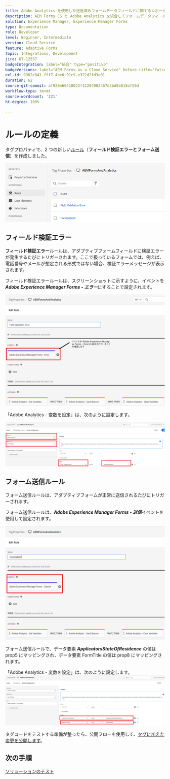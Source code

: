 ```yaml
---
title: Adobe Analytics を使用した送信済みフォームデータフィールドに関するレポート
description: AEM Forms CS と Adobe Analytics を統合してフォームデータフィールドに関するレポートを作成する方法
solution: Experience Manager, Experience Manager Forms
type: Documentation
role: Developer
level: Beginner, Intermediate
version: Cloud Service
feature: Adaptive Forms
topic: Integrations, Development
jira: KT-12557
badgeIntegration: label="統合" type="positive"
badgeVersions: label="AEM Forms as a Cloud Service" before-title="false"
exl-id: 9982e041-fff7-4be6-91c9-e322d2fd3e01
duration: 62
source-git-commit: af928e60410022f12207082467d3bd9b818af59d
workflow-type: tm+mt
source-wordcount: '221'
ht-degree: 100%

---
```


# ルールの定義

タグプロパティで、2 つの新しい[ルール](https://experienceleague.adobe.com/docs/platform-learn/implement-in-websites/configure-tags/add-data-elements-rules.html?lang=ja)（**フィールド検証エラーとフォーム送信**）を作成しました。

![adaptive-form](assets/rules.png)


## フィールド検証エラー

**フィールド検証エラー**&#x200B;ルールは、アダプティブフォームフィールドに検証エラーが発生するたびにトリガーされます。ここで扱っているフォームでは、例えば、電話番号やメールが想定される形式ではない場合、検証エラーメッセージが表示されます。

フィールド検証エラールールは、スクリーンショットに示すように、イベントを _**Adobe Experience Manager Forms - エラー**_&#x200B;にすることで設定されます。



![applicant-state-residence](assets/field_validation_error_rule.png)

「Adobe Analytics - 変数を設定」は、次のように設定します。

![アクションの設定](assets/field_validation_action_rule.png)

## フォーム送信ルール

フォーム送信ルールは、アダプティブフォームが正常に送信されるたびにトリガーされます。

フォーム送信ルールは、_**Adobe Experience Manager Forms - 送信**_&#x200B;イベントを使用して設定されます。

![form-submit-rule](assets/form-submit-rule.png)

フォーム送信ルールで、データ要素 _**ApplicatorsStateOfResidence**_ の値は prop5 にマッピングされ、データ要素 FormTitle の値は prop8 にマッピングされます。

「Adobe Analytics - 変数を設定」は、次のように設定します。
![form-submit-rule-set-variables](assets/form-submit-set-variable.png)

タグコードをテストする準備が整ったら、公開フローを使用して、[タグに加えた変更を公開します](https://experienceleague.adobe.com/docs/experience-platform/tags/publish/publishing-flow.html?lang=ja)。

## 次の手順

[ソリューションのテスト](./test.md)